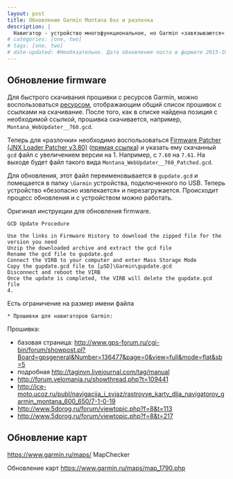 ```yaml
---
layout: post
title: Обновление Garmin Montana 6xx и разлочка
description: |
  Навигатор - устройство многофункциональное, но Garmin «завязываются» на собственную инфраструктуру ПО и даже стандартные GPX файлы можно загрузить только через специальный софт, например, BirdsEye. Но при обновлении прошивки устройства можно разлочить это ограничение и загружать как GPX файл точек и треков, так и JNX файлы карт.
# categories: [one, two]
# tags: [one, two]
# date-updated: #Необязательно. Дата обновления поста в формате 2015-10-01. Если статья обновляется.
---
```


## Обновление firmware

Для быстрого скачивания прошивки с ресурсов Garmin, можно воспользоваться [ресурсом](http://whiter.brinkster.net/generated/LatestGarminFirmwares.html), отображающим общий список прошивок с ссылками на скачивание. После того, как в списке найдена позиция с необходимой ссылкой, прошивка скачивается, например, `Montana_WebUpdater__760.gcd`.

Теперь для «разлочки» необходимо воспользоваться [Firmware Patcher (JNX Loader Patcher v3.80)](http://whiter.brinkster.net/Versions.shtml) ([прямая ссылка](http://whiter.brinkster.net/FirmwarePatcher.html)) и указать ему скачанный `gcd` файл с увеличением версии на 1. Например, с `7.60` на `7.61`. На выходе будет файл такого вида `Montana_WebUpdater__760_Patched.gcd`.

Для обновления, этот файл переименовывается в `gupdate.gcd` и помещается в папку `\Garmin` устройства, подключенного по USB. Теперь устройство «безопасно извлекается» и перезагружается. Происходит процесс обновления и с устройством можно работать.

Оригинал инструкции для обновления firmware.

```
GCD Update Procedure 

Use the links in Firmware History to download the zipped file for the version you need 
Unzip the downloaded archive and extract the gcd file 
Rename the gcd file to gupdate.gcd 
Connect the VIRB to your computer and enter Mass Storage Mode 
Copy the gupdate.gcd file to [µSD]\Garmin\gupdate.gcd 
Disconnect and reboot the VIRB 
Once the update is completed, the VIRB will delete the gupdate.gcd file 
4.
```



Есть ограничение на размер имени файла


	* Прошивки для навигаторов Garmin: 
Прошивка:
- базовая страница: http://www.gps-forum.ru/cgi-bin/forum/showpost.pl?Board=gpsgeneral&Number=136477&page=0&view=full&mode=flat&sb=5
- подробная http://taginvn.livejournal.com/tag/manual
- http://forum.velomania.ru/showthread.php?t=109441 
- http://ice-moto.ucoz.ru/publ/navigacija_i_svjaz/rastrovye_karty_dlja_navigatorov_garmin_montana_600_650/7-1-0-19
- http://www.5dorog.ru/forum/viewtopic.php?f=8&t=113
- http://www.5dorog.ru/forum/viewtopic.php?f=8&t=217




## Обновление карт

https://www.garmin.ru/maps/
MapChecker

Обновление карт https://www.garmin.ru/maps/map_1790.php
